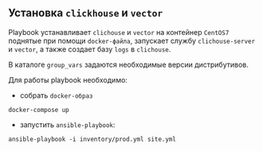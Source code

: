 ## Установка `clickhouse` и `vector`

Playbook устанавливает `clichouse` и `vector` на контейнер `CentOS7` поднятые при помощи `docker-файла`, запускает службу `clichouse-server` и `vector`, а также создает базу `logs` в `clichouse`. 

В каталоге `group_vars` задаются необходимые версии дистрибутивов.

Для работы playbook необходимо:
 - собрать `docker-образ`
```shell
docker-compose up
```
 - запустить `ansible-playbook`:
```shell
ansible-playbook -i inventory/prod.yml site.yml
```

